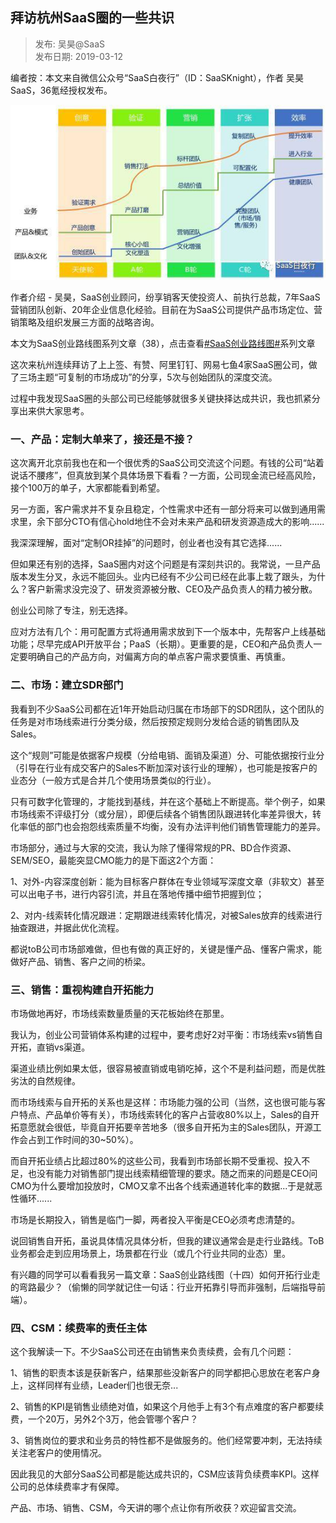 ## 拜访杭州SaaS圈的一些共识  

> 发布: 吴昊@SaaS  
> 发布日期: 2019-03-12  

编者按：本文来自微信公众号“SaaS白夜行”（ID：SaaSKnight），作者 吴昊SaaS，36氪经授权发布。

![image](images/1903-bfhzsaasqdyxgs-0.jpeg)

作者介绍 - 吴昊，SaaS创业顾问，纷享销客天使投资人、前执行总裁，7年SaaS营销团队创新、20年企业信息化经验。目前在为SaaS公司提供产品市场定位、营销策略及组织发展三方面的战略咨询。

本文为SaaS创业路线图系列文章（38），点击查看[\#SaaS创业路线图\#](https://36kr.com/user/1308477002)系列文章

这次来杭州连续拜访了上上签、有赞、阿里钉钉、网易七鱼4家SaaS圈公司，做了三场主题“可复制的市场成功”的分享，5次与创始团队的深度交流。

过程中我发现SaaS圈的头部公司已经能够就很多关键抉择达成共识，我也抓紧分享出来供大家思考。

### 一、产品：定制大单来了，接还是不接？

这次离开北京前我也在和一个很优秀的SaaS公司交流这个问题。有钱的公司“站着说话不腰疼”，但真放到某个具体场景下看看？一方面，公司现金流已经高风险，接个100万的单子，大家都能看到希望。

另一方面，客户需求并不复杂且稳定，个性需求中还有一部分将来可以做到通用需求里，余下部分CTO有信心hold地住不会对未来产品和研发资源造成大的影响......

我深深理解，面对“定制OR挂掉”的问题时，创业者也没有其它选择......

但如果还有别的选择，SaaS圈内对这个问题是有深刻共识的。我常说，一旦产品版本发生分叉，永远不能回头。业内已经有不少公司已经在此事上栽了跟头，为什么？客户新需求没完没了、研发资源被分散、CEO及产品负责人的精力被分散。

创业公司除了专注，别无选择。

应对方法有几个：用可配置方式将通用需求放到下一个版本中，先帮客户上线基础功能；尽早完成API开放平台；PaaS（长期）。更重要的是，CEO和产品负责人一定要明确自己的产品方向，对偏离方向的单点客户需求要慎重、再慎重。

### 二、市场：建立SDR部门

我看到不少SaaS公司都在近1年开始启动归属在市场部下的SDR团队，这个团队的任务是对市场线索进行分类分级，然后按预定规则分发给合适的销售团队及Sales。

这个“规则”可能是依据客户规模（分给电销、面销及渠道）分、可能依据按行业分（引导在行业有成交客户的Sales不断加深对该行业的理解），也可能是按客户的业态分（一般方式是合并几个使用场景类似的行业）。

只有可数字化管理的，才能找到基线，并在这个基础上不断提高。举个例子，如果市场线索不评级打分（或分层），即便后续各个销售团队跟进转化率差异很大，转化率低的部门也会抱怨线索质量不均衡，没有办法评判他们销售管理能力的差异。

市场部分，通过与大家的交流，我认为除了懂得常规的PR、BD合作资源、SEM/SEO，最能突显CMO能力的是下面这2个方面：

1、对外-内容深度创新：能为目标客户群体在专业领域写深度文章（非软文）甚至可以出电子书，进行内容引流，并且在落地传播中细节把握到位；

2、对内-线索转化情况跟进：定期跟进线索转化情况，对被Sales放弃的线索进行抽查跟进，并据此优化流程。

都说toB公司市场部难做，但也有做的真正好的，关键是懂产品、懂客户需求，能做好产品、销售、客户之间的桥梁。

### 三、销售：重视构建自开拓能力

市场做地再好，市场线索数量质量的天花板始终在那里。

我认为，创业公司营销体系构建的过程中，要考虑好2对平衡：市场线索vs销售自开拓，直销vs渠道。

渠道业绩比例如果太低，很容易被直销或电销吃掉，这个不是利益问题，而是优胜劣汰的自然规律。

而市场线索与自开拓的关系也是这样：市场能力强的公司（当然，这也很可能与客户特点、产品单价等有关），市场线索转化的客户占营收80%以上，Sales的自开拓意愿就会很低，毕竟自开拓要辛苦地多（很多自开拓为主的Sales团队，开源工作会占到工作时间的30~50%）。

而自开拓业绩占比超过80%的这些公司，我看到市场部长期不受重视、投入不足，也没有能力对销售部门提出线索精细管理的要求。随之而来的问题是CEO问CMO为什么要增加投放时，CMO又拿不出各个线索通道转化率的数据...于是就恶性循环......

市场是长期投入，销售是临门一脚，两者投入平衡是CEO必须考虑清楚的。

说回销售自开拓，虽说具体情况具体分析，但我的建议通常会是走行业路线。ToB业务都会走到应用场景上，场景都在行业（或几个行业共同的业态）里。

有兴趣的同学可以看看我另一篇文章：SaaS创业路线图（十四）如何开拓行业走的弯路最少？（偷懒的同学就记住一句话：行业开拓靠引导而非强制，后端指导前端）。

### 四、CSM：续费率的责任主体

这个我解读一下。不少SaaS公司还在由销售来负责续费，会有几个问题：

1、销售的职责本该是获新客户，结果那些没新客户的同学都把心思放在老客户身上，这样同样有业绩，Leader们也很无奈...

2、销售的KPI是销售业绩绝对值，如果这个月他手上有3个有点难度的客户都要续费，一个20万，另外2个3万，他会管哪个客户？

3、销售岗位的要求和业务员的特性都不是做服务的。他们经常要冲刺，无法持续关注老客户的使用情况。

因此我见的大部分SaaS公司都是能达成共识的，CSM应该背负续费率KPI。这样公司的总体续费率才有保障。

产品、市场、销售、CSM，今天讲的哪个点让你有所收获？欢迎留言交流。
